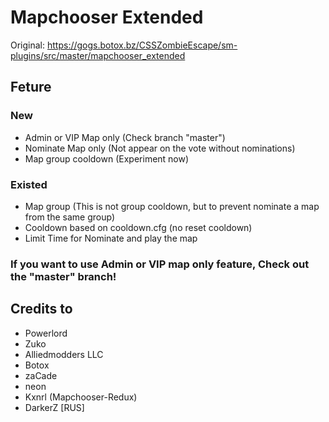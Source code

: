 # Mapchooser Extended

Original: https://gogs.botox.bz/CSSZombieEscape/sm-plugins/src/master/mapchooser_extended

## Feture
### New
- Admin or VIP Map only (Check branch "master")
- Nominate Map only (Not appear on the vote without nominations)
- Map group cooldown (Experiment now) 

### Existed
- Map group (This is not group cooldown, but to prevent nominate a map from the same group)
- Cooldown based on cooldown.cfg (no reset cooldown)
- Limit Time for Nominate and play the map

### If you want to use Admin or VIP map only feature, Check out the "master" branch!

## Credits to 
- Powerlord
- Zuko
- Alliedmodders LLC
- Botox
- zaCade
- neon
- Kxnrl (Mapchooser-Redux)
- DarkerZ [RUS]

